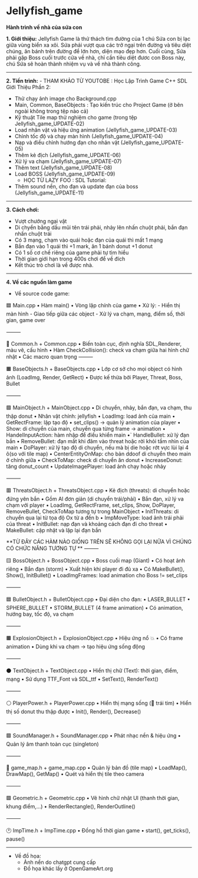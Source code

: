 
# Jellyfish_game

**Hành trình về nhà của sứa con**

**1. Giới thiệu:**
   Jellyfish Game là thử thách tìm đường của 1 chú Sứa con bị lạc giữa vùng biển xa xôi. Sứa phải vượt qua các trở ngại trên đường và tiêu diệt chúng, ăn bánh trên đường để lớn hơn, diện mạo đẹp hơn. Cuối cùng, Sứa phải gặp Boss cuối trước cửa về nhà, chỉ cần tiêu diệt đươc con Boss này, chú Sứa sẽ hoàn thành nhiệm vụ và về nhà thành công.
   _________________
**2. Tiến trình:**
    - THAM KHẢO TỪ YOUTOBE : Học Lập Trình Game C++ SDL Giới Thiệu Phần 2:
  + Thử chạy ảnh image cho Background.cpp
  + Main, Common, BaseObjects : Tạo kiến trúc cho Project Game (ở bên ngoài không trong tệp nào cả)
  + Kỹ thuật Tile map thử nghiệm cho game (trong tệp Jellyfish_game_UPDATE-02)
  + Load nhân vật và hiệu ứng animation (Jellyfish_game_UPDATE-03)
  + Chỉnh tốc độ và chạy màn hình (Jellyfish_game_UPDATE-04)
  + Nạp và điều chỉnh hướng đạn cho nhân vật (Jellyfish_game_UPDATE-05)
  + Thêm kẻ địch (Jellyfish_game_UPDATE-06)
  + Xử lý va chạm (Jellyfish_game_UPDATE-07)
  + Thêm text (Jellyfish_game_UPDATE-08)
  + Load BOSS (Jellyfish_game_UPDATE-09)
    - HỌC TỪ LAZY FOO : SDL Tutorial:
  + Thêm sound nền, cho đạn và update đạn của boss (Jellyfish_game_UPDATE-11)
____________________
**3. Cách chơi:**
  - Vượt chướng ngại vật
  - Di chyển bằng dấu mũi tên trái phải, nhảy lên nhấn chuột phải, bắn đạn nhấn chuột trái
  - Có 3 mạng, chạm vào quái hoặc đạn của quái thì mất 1 mạng
  - Bắn đạn vào 1 quái thì +1 mark, ăn 1 bánh donut +1 donut
  - Có 1 số cơ chế riêng của game phải tự tìm hiểu
  - Thời gian giới hạn trong 400s chơi để về đích
  - Kết thúc trò chơi là về được nhà.
________________
**4. Về các nguồn làm game**
* Về source code game:

🟦 Main.cpp
	•	Hàm main()
	•	Vòng lặp chính của game
	•	Xử lý:
	-	Hiển thị màn hình
   	-	Giao tiếp giữa các object
   	-	Xử lý va chạm, mạng, điểm số, thời gian, game over

⸻

🔸 Common.h + Common.cpp
	•	Biến toàn cục, định nghĩa SDL_Renderer, màu vẽ, cấu hình
	•	Hàm CheckCollision(): check va chạm giữa hai hình chữ nhật
   	•  Các macro quan trọng
⸻

🟧 BaseObjects.h + BaseObjects.cpp
	•	Lớp cơ sở cho mọi object có hình ảnh (LoadImg, Render, GetRect)
	•	Được kế thừa bởi Player, Threat, Boss, Bullet

⸻

🟩 MainObject.h + MainObject.cpp
   •	Di chuyển, nhảy, bắn đạn, va chạm, thu thập donut
   •    Nhân vật chính: jellyfish 
   •  LoadImg: load ảnh của main
   •  GetRectFrame: lập tạo độ
   •  set_clips() → quản lý animation của player
   •  Show: di chuyển của main, chuyển qua từng frame -> animation
   •  HandelInputAction: hàm nhập để điều khiển main
   •` HandleBullet: xử lý đạn bắn
   •  RemoveBullet: đạn mất khi đâm vào threat hoặc rời khỏi tầm nhìn của main
   •  DoPlayer: xử lý tạo độ di chuyển, nếu mà bị die hoặc rớt vực lùi lại 4 ô(so với tile map)
   •  CenterEntityOnMap: cho bản ddoof di chuyển theo main ở chính giữa
   •  CheckToMap: check di chuyển ăn donut
   •  IncreaseDonut: tăng donut_count
   •  UpdateImagePlayer: load ảnh chạy hoặc nhảy

⸻

🟥 ThreatsObject.h + ThreatsObject.cpp
	•	Kẻ địch (threats): di chuyển hoặc đứng yên bắn
	•	Gồm AI đơn giản (di chuyển trái/phải)
	•	Bắn đạn, xử lý va chạm với player
   •  LoadImg, GetRectFrame, set_clips, Show, DoPlayer, RemoveBullet, CheckToMap tương tự trong MainObject
   •  InitThreats: di chuyển qua lại từ tọa độ Ox từ a đến b
   •  ImpMoveType: load ảnh trái phải của threat
   •  InitBullet: nạp đạn và khoảng cách đạn đi cho threat
   •  MakeBullet: cập nhật và lặp lại đạn bắn

 **TỪ ĐÂY CÁC HÀM NÀO GIỐNG TRÊN SẼ KHÔNG GỌI LẠI NỮA VÌ CHÚNG CÓ CHỨC NĂNG TƯƠNG TỰ **
⸻

🟨 BossObject.h + BossObject.cpp
	•	Boss cuối map (Giant)
	•	Có hoạt ảnh riêng
	•	Bắn đạn (storm)
	•	Xuất hiện khi player đi đủ xa
	•	Có MakeBullet(), Show(), InitBullet()
   •  LoadImgFrames: load animation cho Boss != set_clips
 
⸻

🟦 BulletObject.h + BulletObject.cpp
	•	Đại diện cho đạn:
	•	LASER_BULLET
	•	SPHERE_BULLET
	•	STORM_BULLET (4 frame animation)
	•	Có animation, hướng bay, tốc độ, va chạm

⸻

🟫 ExplosionObject.h + ExplosionObject.cpp
	•	Hiệu ứng nổ 💥
	•	Có frame animation
	•	Dùng khi va chạm → tạo hiệu ứng sống động

⸻

⚫ TextObject.h + TextObject.cpp
	•	Hiển thị chữ (Text): thời gian, điểm, mạng
	•	Sử dụng TTF_Font và SDL_ttf
	•	SetText(), RenderText()

⸻

⚪ PlayerPower.h + PlayerPower.cpp
	•	Hiển thị mạng sống (💛 trái tim)
	•	Hiển thị số donut thu thập được
	•	Init(), Render(), Decrease()

⸻

🟪 SoundManager.h + SoundManager.cpp
	•	Phát nhạc nền & hiệu ứng
	•	Quản lý âm thanh toàn cục (singleton)

⸻

🔷 game_map.h + game_map.cpp
	•	Quản lý bản đồ (tile map)
	•	LoadMap(), DrawMap(), GetMap()
	•	Quét và hiển thị tile theo camera

⸻

🟩 Geometric.h + Geometric.cpp
	•	Vẽ hình chữ nhật UI (thanh thời gian, khung điểm,…)
	•	RenderRectangle(), RenderOutline()

⸻

🕐 ImpTime.h + ImpTime.cpp
	•	Đồng hồ thời gian game
	•	start(), get_ticks(), pause()
______

* Về đồ họa:
  - Ảnh nền do chatgpt cung cấp
  - Đồ họa khác lấy ở OpenGameArt.org
